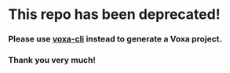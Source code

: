 # This repo has been deprecated!
### Please use [voxa-cli](https://github.com/VoxaAI/voxa-cli) instead to generate a Voxa project.
### Thank you very much!

<!-- 


.. _starter-kit:

Starter Kit
=============

This project is designed to be a simple template for your new skills. With some well thought defaults that have proven useful when developing real life skills.

### Directory Structure
---------------------

It has the following directory structure

```
  .
  ├── README.md
  ├── config
  │   ├── env.js
  │   ├── index.js
  │   ├── local.json.example
  │   ├── production.json
  │   └── staging.json
  ├── gulpfile.js
  ├── package.json
  ├── serverless.yml
  ├── services
  ├── skill
  │   ├── MainStateMachine.js
  │   ├── index.js
  │   ├── variables.js
  │   └── views.js
  ├── speechAssets
  │   ├── IntentSchema.json
  │   ├── SampleUtterances.txt
  │   └── customSlotTypes
  ├── test
  ├── server.js
```


### config

By default your skill will have the following environments:

- local
- staging
- production

What environment you're is determined in the ``config/env.js`` module.

### skill

This is where your code to handle alexa events goes, you will usually have a State Machine definition, this will include :ref:`states <controllers>`, :ref:`middleware <statemachine-skill>` and a :ref:`Model <models>`, :ref:`views-and-variables`

### speechAssets

This should be a version controlled copy of your intent schema, sample utterrances and custom slots.

### server.js

An http server for your skill configured to listen on port 3000, this should be used for development only.

### services

Just a common place to put models and libraries

### test

You write tests right?

### gulpfile

A gulp runner configured with a watch task that starts your express server and listens for changes to reload your application.

### serverless.yml

The serverless framework is a tool that helps you manage your lambda applications, assuming you have your AWS credentials setup properly this starter kit defines the very minimum needed so you can deploy your skill to lambda with the following command:

```  
$ sls deploy
```

### Dependencies (install these first)
----------------------------------
1. If you are using node.js for the first time, install node:
  * Install `nvm <http://nvm.sh/>`_, ``curl -o- https://raw.githubusercontent.com/creationix/nvm/v0.33.1/install.sh | bash``,
  * Install node 4.3, ``nvm install 4.3``

2. Install gulp globally,  ``npm install -g gulp``

3. Install `ngrok <https://ngrok.com/download>`_, and `add it to your local bin <https://gist.github.com/wosephjeber/aa174fb851dfe87e644e>`_

Running the project
---------------------

1. Clone the `voxa <https://github.com/VoxaAI/voxa>`_ repository

2. Create a new skill project using the ``samples/starterKit`` directory as a basis

3. Make sure you're running node 4.3, this is easiest with `nvm <https://github.com/creationix/nvm>`_

4. In your skill directory, install node dependencies using ``npm install``

5. Create a ``config/local.json`` file using ``config/local.json.example`` as an example

6. Run the project with ``gulp watch``

7. At this point you should start ``ngrok http 3000`` and configure your skill in the Amazon Developer panel to use the ngrok https endpoint. -->
